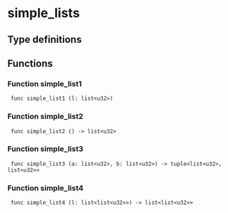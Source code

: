 # simple_lists



## Type definitions



## Functions

### Function simple_list1

` func simple_list1 (l: list<u32>)`


### Function simple_list2

` func simple_list2 () -> list<u32>`


### Function simple_list3

` func simple_list3 (a: list<u32>, b: list<u32>) -> tuple<list<u32>, list<u32>>`


### Function simple_list4

` func simple_list4 (l: list<list<u32>>) -> list<list<u32>>`

